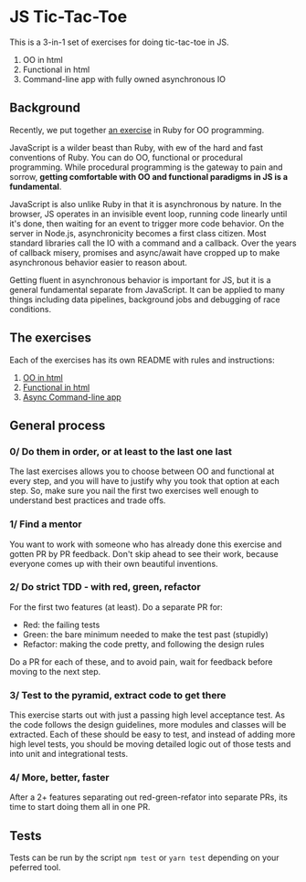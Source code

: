 # JS Tic-Tac-Toe

This is a 3-in-1 set of exercises for doing tic-tac-toe in JS.

1. OO in html
2. Functional in html
3. Command-line app with fully owned asynchronous IO

## Background

Recently, we put together
[an exercise](https://github.com/thoughtbot/oo-tic-tac-toe) in Ruby for OO
programming.

JavaScript is a wilder beast than Ruby, with ew of the hard and fast conventions
of Ruby. You can do OO, functional or procedural programming. While procedural
programming is the gateway to pain and sorrow, **getting comfortable with OO
and functional paradigms in JS is a fundamental**.

JavaScript is also unlike Ruby in that it is asynchronous by nature. In the
browser, JS operates in an invisible event loop, running code linearly until
it's done, then waiting for an event to trigger more code behavior. On the
server in Node.js, asynchronicity becomes a first class citizen. Most standard
libraries call the IO with a command and a callback. Over the years of callback
misery, promises and async/await have cropped up to make asynchronous behavior
easier to reason about.

Getting fluent in asynchronous behavior is important for JS, but it is a general
fundamental separate from JavaScript. It can be applied to many things including
data pipelines, background jobs and debugging of race conditions.

## The exercises

Each of the exercises has its own README with rules and instructions:

1. [OO in html](OO.md)
2. [Functional in html](FUNCTIONAL.md)
3. [Async Command-line app](ASYNC.md)

## General process

### 0/ Do them in order, or at least to the last one last

The last exercises allows you to choose between OO and functional at every step,
and you will have to justify why you took that option at each step. So, make
sure you nail the first two exercises well enough to understand best practices
and trade offs.

### 1/ Find a mentor

You want to work with someone who has already done this exercise and gotten PR
by PR feedback. Don't skip ahead to see their work, because everyone comes up
with their own beautiful inventions.

### 2/ Do strict TDD - with red, green, refactor

For the first two features (at least). Do a separate PR for:

* Red: the failing tests
* Green: the bare minimum needed to make the test past (stupidly)
* Refactor: making the code pretty, and following the design rules

Do a PR for each of these, and to avoid pain, wait for feedback before moving to
the next step.

### 3/ Test to the pyramid, extract code to get there

This exercise starts out with just a passing high level acceptance test. As the
code follows the design guidelines, more modules and classes will be extracted.
Each of these should be easy to test, and instead of adding more high level
tests, you should be moving detailed logic out of those tests and into unit and
integrational tests.

### 4/ More, better, faster

After a 2+ features separating out red-green-refator into separate PRs, its time
to start doing them all in one PR.

## Tests

Tests can be run by the script `npm test` or `yarn test` depending on your
peferred tool.